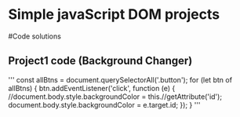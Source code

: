# Simple javaScript DOM projects

#Code solutions

## Project1 code (Background Changer)
'''
const allBtns = document.querySelectorAll('.button');
for (let btn of allBtns) {
  btn.addEventListener('click', function (e) {
    //document.body.style.backgroundColor = this.//getAttribute('id');
    document.body.style.backgroundColor = e.target.id;
  });
}
'''



